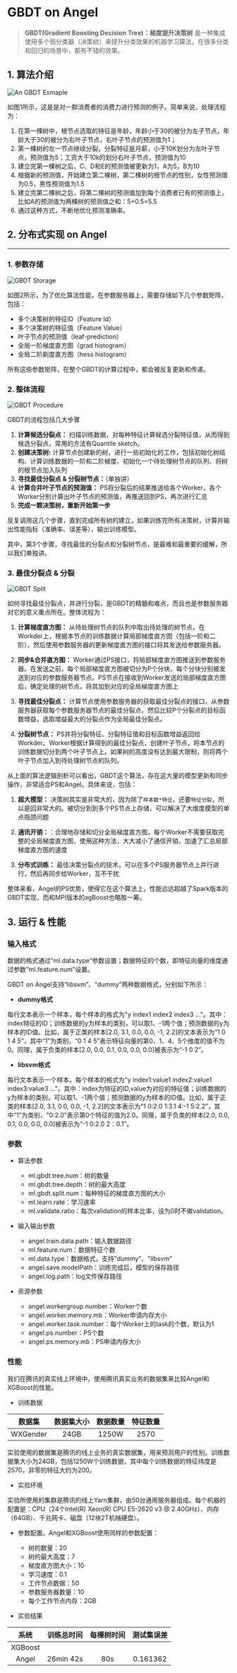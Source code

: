 # GBDT on Angel

> **GBDT(Gradient Boosting Decision Tree)：梯度提升决策树** 是一种集成使用多个弱分类器（决策树）来提升分类效果的机器学习算法，在很多分类和回归的场景中，都有不错的效果。

## 1. 算法介绍

![An GBDT Exmaple](../img/gbdt_example.png)


如图1所示，这是是对一群消费者的消费力进行预测的例子。简单来说，处理流程为：

1. 在第一棵树中，根节点选取的特征是年龄，年龄小于30的被分为左子节点，年龄大于30的被分为右叶子节点，右叶子节点的预测值为1；
2. 第一棵树的左一节点继续分裂，分裂特征是月薪，小于10K划分为左叶子节点，预测值为5；工资大于10k的划分右叶子节点，预测值为10
2. 建立完第一棵树之后，C、D和E的预测值被更新为1，A为5，B为10
3. 根据新的预测值，开始建立第二棵树，第二棵树的根节点的性别，女性预测值为0.5，男性预测值为1.5
4. 建立完第二棵树之后，将第二棵树的预测值加到每个消费者已有的预测值上，比如A的预测值为两棵树的预测值之和：5+0.5=5.5
5. 通过这种方式，不断地优化预测准确率。




## 2. 分布式实现 on Angel

---
### 1. 参数存储

![GBDT Storage](../img/gbdt_storage.png)

如图2所示，为了优化算法性能，在参数服务器上，需要存储如下几个参数矩阵，包括：

* 多个决策树的特征ID（Feature Id）
* 多个决策树的特征值（Feature Value）
* 叶子节点的预测值（leaf-prediction）
* 全局一阶梯度直方图（grad histogram）
* 全局二阶剃度直方图（hess histogram）

所有这些参数矩阵，在整个GBDT的计算过程中，都会被反复更新和传递。


### 2. 整体流程

![GBDT Procedure](../img/gbdt_procedure.png)

GBDT的流程包括几大步骤

1. **计算候选分裂点：** 扫描训练数据，对每种特征计算候选分裂特征值，从而得到候选分裂点，常用的方法有Quantile sketch。
1. **创建决策树:** 计算节点创建新的树，进行一些初始化的工作，包括初始化树结构、计算训练数据的一阶和二阶梯度、初始化一个待处理树节点的队列、将树的根节点加入队列
4. **寻找最佳分裂点 & 分裂树节点：**（单独讲）
6. **计算合并叶子节点的预测值：** PS将分裂后的结果推送给各个Worker，各个Worker分别计算出叶子节点的预测值，再推送回到PS，再次进行汇总
7. **完成一颗决策树，重新开始第一步**

反复调用这几个步骤，直到完成所有树的建立，如果训练完所有决策树，计算并输出性能指标（准确率、误差等），输出训练模型。

其中，第3个步骤，寻找最佳的分裂点和分裂树节点，是最难和最重要的缓解，所以我们单独讲。

### 3. 最佳分裂点 & 分裂

![GBDT Split](../img/gbdt_split.png)

如何寻找最佳分裂点，并进行分裂，是GBDT的精髓和难点，而且也是参数服务器对它的意义重点所在。整体流程为：

1. **计算梯度直方图：** 从待处理树节点的队列中取出待处理的树节点，在Workder上，根据本节点的训练数据计算局部梯度直方图（包括一阶和二阶），然后使用参数服务器的更新梯度直方图的接口将其发送给参数服务器。

2. **同步&合并直方图：** Worker通过PS接口，将局部梯度直方图推送到参数服务器。在发送之前，每个局部梯度直方图被切分为P个分块，每个分块分别被发送到对应的参数服务器节点。PS节点在接收到Worker发送的局部梯度直方图后，确定处理的树节点，将其加到对应的全局梯度直方图上

3. **寻找最佳分裂点：** 计算节点使用参数服务器的获取最佳分裂点的接口，从参数服务器获取每个参数服务器节点的最佳分裂点，然后比较P个分裂点的目标函数增益，选取增益最大的分裂点作为全局最佳分裂点。

4. **分裂树节点：**  PS并将分裂特征、分裂特征值和目标函数增益返回给Workder。Worker根据计算得到的最佳分裂点，创建叶子节点，将本节点的训练数据切分到两个叶子节点上。如果树的高度没有达到最大限制，则将两个叶子节点加入到待处理树节点的队列。


从上面的算法逻辑剖析可以看出，GBDT这个算法，存在这大量的模型更新和同步操作，非常适合PS和Angel。具体来说，包括：

1. **超大模型：** 决策树其实是非常大的，因为除了`样本数*特征`，还要`特征分裂`，所以是回非常大的。被切分到到多个PS节点上存储，可以解决了大维度模型的单点瓶颈问题

2. **通讯开销：**：合理地存储和切分全局梯度直方图，每个Worker不需要获取完整的全局梯度直方图，使用这种方法，大大减小了通信开销，加速了汇总局部梯度直方图的速度

3. **分布式训练：** 最佳决策分裂点的技术，可以在多个PS服务器节点上并行进行，然后再同步给Worker，互不干扰

整体来看，Angel的PS优势，使得它在这个算法上，性能远远超越了Spark版本的GBDT实现，而和MPI版本的xgBoost也略胜一筹。

## 3. 运行 & 性能

### 输入格式

数据的格式通过“ml.data.type”参数设置；数据特征的个数，即特征向量的维度通过参数“ml.feature.num”设置。

GBDT on Angel支持“libsvm”、“dummy”两种数据格式，分别如下所示：

* **dummy格式**

每行文本表示一个样本，每个样本的格式为"y index1 index2 index3 ..."。其中：index特征的ID；训练数据的y为样本的类别，可以取1、-1两个值；预测数据的y为样本的ID值。比如，属于正类的样本[2.0, 3.1, 0.0, 0.0, -1, 2.2]的文本表示为“1 0 1 4 5”，其中“1”为类别，“0 1 4 5”表示特征向量的第0、1、4、5个维度的值不为0。同理，属于负类的样本[2.0, 0.0, 0.1, 0.0, 0.0, 0.0]被表示为“-1 0 2”。
 
 * **libsvm格式**

每行文本表示一个样本，每个样本的格式为"y index1:value1 index2:value1 index3:value3 ..."。其中：index为特征的ID,value为对应的特征值；训练数据的y为样本的类别，可以取1、-1两个值；预测数据的y为样本的ID值。比如，属于正类的样本[2.0, 3.1, 0.0, 0.0, -1, 2.2]的文本表示为“1 0:2.0 1:3.1 4:-1 5:2.2”，其中“1”为类别，"0:2.0"表示第0个特征的值为2.0。同理，属于负类的样本[2.0, 0.0, 0.1, 0.0, 0.0, 0.0]被表示为“-1 0:2.0 2：0.1”。

### 参数

* 算法参数  
  * ml.gbdt.tree.num：树的数量
  * ml.gbdt.tree.depth：树的最大高度
  * ml.gbdt.split.num：每种特征的梯度直方图的大小
  * ml.learn.rate：学习速率
  * ml.validate.ratio：每次validation的样本比率，设为0时不做validation。 

* 输入输出参数
  * angel.train.data.path：输入数据路径
  * ml.feature.num：数据特征个数
  * ml.data.type：数据格式，支持"dummy"、"libsvm" 
  * angel.save.modelPath：训练完成后，模型的保存路径
  * angel.log.path：log文件保存路径
 
* 资源参数
  * angel.workergroup.number：Worker个数
  * angel.worker.memory.mb：Worker申请内存大小
  * angel.worker.task.number：每个Worker上的task的个数，默认为1
  * angel.ps.number：PS个数
  * angel.ps.memory.mb：PS申请内存大小

### 性能

我们在腾讯的真实线上环境中，使用腾讯真实业务的数据集来比较Angel和XGBoost的性能。

* 训练数据

| 数据集 | 数据集大小 | 数据数量 | 特征数量 |
|:------:|:----------:|:--------:|:--------:|
| WXGender  |    24GB    |   1250W  |   2570   |

实验使用的数据集是腾讯的线上业务的真实数据集，用来预测用户的性别。训练数据集大小为24GB，包括1250W个训练数据，其中每个训练数据的特征纬度是2570，非零的特征大约为200。

* 实验环境

实验所使用的集群是腾讯的线上Yarn集群，由50台通用服务器组成。每个机器的配置是：CPU（24个Intel(R) Xeon(R) CPU E5-2620 v3 @ 2.40GHz）、内存（64GB）、千兆网卡、磁盘（12块2T机械硬盘）。

* 参数配置。Angel和XGBoost使用同样的参数配置： 
  * 树的数量：20
  * 树的最大高度：7
  * 梯度直方图大小：10
  * 学习速度：0.1
  * 工作节点数据：50
  * 参数服务器数量：10
  * 每个工作节点内存：2GB

* 实验结果

| 系统   | 训练总时间 |每棵树时间| 测试集误差 |
|:------:|:----------:|:--------:|:----------:|
| XGBoost|  
| Angel  |  26min 42s |   80s    |  0.161362  |
